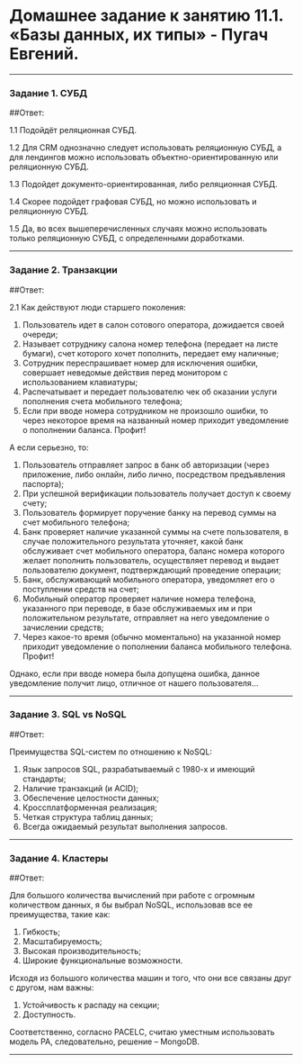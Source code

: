 # Домашнее задание к занятию 11.1. «Базы данных, их типы» - Пугач Евгений.


---

### Задание 1. СУБД

##Ответ:

1.1 Подойдёт реляционная СУБД.

1.2 Для CRM однозначно следует использовать реляционную СУБД, а для лендингов можно использовать объектно-ориентированную или реляционную СУБД.

1.3 Подойдет документо-ориентированная, либо реляционная СУБД.

1.4 Скорее подойдет графовая СУБД, но можно использовать и реляционную СУБД.

1.5 Да, во всех вышеперечисленных случаях можно использовать только реляционную СУБД, с определенными доработками.


---

### Задание 2. Транзакции

##Ответ:

2.1 Как действуют люди старшего поколения:

1. Пользователь идет в салон сотового оператора, дожидается своей очереди;
2. Называет сотруднику салона номер телефона (передает на листе бумаги), счет которого хочет пополнить, передает ему наличные;
3. Сотрудник переспрашивает номер для исключения ошибки, совершает неведомые действия перед монитором с использованием клавиатуры;
4. Распечатывает и передает пользователю чек об оказании услуги пополнения счета мобильного телефона;
5. Если при вводе номера сотрудником не произошло ошибки, то через некоторое время на названный номер приходит уведомление о пополнении баланса. Профит!

А если серьезно, то:

1. Пользователь отправляет запрос в банк об авторизации (через приложение, либо онлайн, либо лично, посредством предъявления паспорта);
2. При успешной верификации пользователь получает доступ к своему счету;
3. Пользователь формирует поручение банку на перевод суммы на счет мобильного телефона;
4. Банк проверяет наличие указанной суммы на счете пользователя, в случае положительного результата уточняет, какой банк обслуживает счет мобильного оператора, баланс номера которого желает пополнить пользователь, осуществляет перевод и выдает пользователю документ, подтверждающий проведение операции;
5. Банк, обслуживающий мобильного оператора, уведомляет его о поступлении средств на счет;
6. Мобильный оператор проверяет наличие номера телефона, указанного при переводе, в базе обслуживаемых им и при положительном результате, отправляет на него уведомление о зачислении средств;
7. Через какое-то время (обычно моментально) на указанной номер приходит уведомление о пополнении баланса мобильного телефона. Профит!

Однако, если при вводе номера была допущена ошибка, данное уведомление получит лицо, отличное от нашего пользователя…


---

### Задание 3. SQL vs NoSQL

##Ответ:

Преимущества SQL-систем по отношению к NoSQL:

1. Язык запросов SQL, разрабатываемый с 1980-х и имеющий стандарты;
2. Наличие транзакций (и ACID);
3. Обеспечение целостности данных;
4. Кроссплатформенная реализация;
5. Четкая структура таблиц данных;
6. Всегда ожидаемый результат выполнения запросов.


---

### Задание 4. Кластеры

##Ответ:

Для большого количества вычислений при работе с огромным количеством данных, я бы выбрал NoSQL, использовав все ее преимущества, такие как:

1. Гибкость;
2. Масштабируемость;
3. Высокая производительность;
4. Широкие функциональные возможности.

Исходя из большого количества машин и того, что они все связаны друг с другом, нам важны:

1. Устойчивость к распаду на секции;
2. Доступность.

Соответственно, согласно PACELС, считаю уместным использовать модель PA, следовательно, решение – MongoDB.


---

